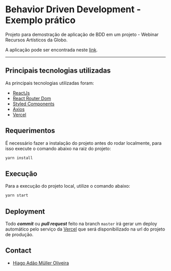 # Behavior Driven Development - Exemplo prático

Projeto para demostração de aplicação de BDD em um projeto - Webinar Recursos Artísticos da Globo.  

A aplicação pode ser encontrada neste [link](https://webinar-ra-bdd.vercel.app/).

---
<!-- PRINCIPAIS-TECNOLOGIAS -->
## Principais tecnologias utilizadas
As principais tecnologias utilizadas foram:
- [ReactJs](https://pt-br.reactjs.org/)
- [React Router Dom](https://www.npmjs.com/package/react-router-dom)
- [Styled Components](https://styled-components.com/)
- [Axios](https://www.npmjs.com/package/axios)
- [Vercel](https://vercel.com/)


<!-- REQUERIMENTOS -->
## Requerimentos

É necessário fazer a instalação do projeto antes do rodar localmente, para isso execute o comando abaixo na raiz do projeto:
```sh
yarn install
```

<!-- EXECUCAO -->
## Execução

Para a execução do projeto local, utilize o comando abaixo:
```sh
yarn start
```

<!-- DEPLOYMENT -->
## Deployment
Todo **_commit_** ou **_pull request_** feito na branch `master` irá gerar um deploy automático pelo serviço da [Vercel](https://vercel.com/) que será disponibilizado na url do projeto de produção.

<!-- CONTACT -->
## Contact

- [Hiago Adão Müller Oliveira](https://www.linkedin.com/in/hiago-adão-müller-oliveira-b223b1161)

